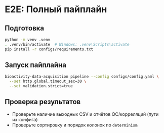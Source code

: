 # E2E: Полный пайплайн

## Подготовка

```bash
python -m venv .venv
. .venv/bin/activate  # Windows: .venv\Scripts\activate
pip install -r configs/requirements.txt
```

## Запуск пайплайна

```bash
bioactivity-data-acquisition pipeline --config configs/config.yaml \
  --set http.global.timeout_sec=30 \
  --set validation.strict=true
```

## Проверка результатов

- Проверьте наличие выходных CSV и отчётов QC/корреляций (пути из конфига)
- Проверьте сортировку и порядок колонок по `determinism`
